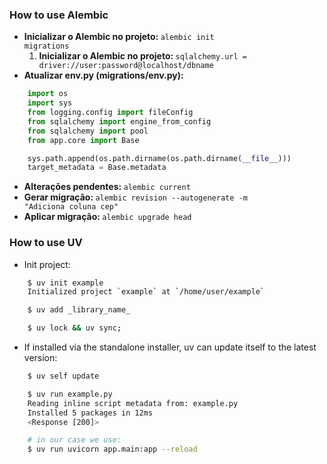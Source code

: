 ### How to use Alembic

- <b>Inicializar o Alembic no projeto: </b><code>alembic init migrations</code>
    1. <b>Inicializar o Alembic no projeto: </b><code>sqlalchemy.url = driver://user:password@localhost/dbname</code>
- <b>Atualizar env.py (migrations/env.py):</b>
```python
    import os 
    import sys 
    from logging.config import fileConfig 
    from sqlalchemy import engine_from_config 
    from sqlalchemy import pool 
    from app.core import Base 

    sys.path.append(os.path.dirname(os.path.dirname(__file__))) 
    target_metadata = Base.metadata 
```
- <b>Alterações pendentes: </b><code>alembic current</code>
- <b>Gerar migração: </b><code>alembic revision --autogenerate -m "Adiciona coluna cep"</code>
- <b>Aplicar migração: </b><code>alembic upgrade head</code>

### How to use UV
- Init project:
```bash
    $ uv init example
    Initialized project `example` at `/home/user/example`
```
```bash
    $ uv add _library_name_
```
```bash
    $ uv lock && uv sync;
```
- If installed via the standalone installer, uv can update itself to the latest version:
```bash
    $ uv self update
```

```bash
    $ uv run example.py
    Reading inline script metadata from: example.py
    Installed 5 packages in 12ms
    <Response [200]>

    # in our case we use:
    $ uv run uvicorn app.main:app --reload
```